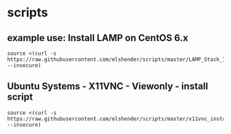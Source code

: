 # scripts

example use:
Install LAMP on CentOS 6.x
-----

    source <(curl -s https://raw.githubusercontent.com/elshender/scripts/master/LAMP_Stack_Install.sh --insecure)
    
Ubuntu Systems - X11VNC - Viewonly - install script
-----
    source <(curl -s https://raw.githubusercontent.com/elshender/scripts/master/x11vnc_install_viewonly.sh --insecure)

